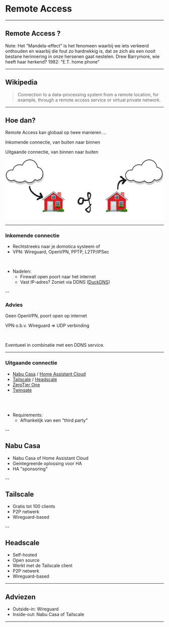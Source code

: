 # Remote Access

---

## Remote Access ?

<!-- .slide: data-menu-title="Wat is het niet" data-background-image="img/et_phone_home.gif" data-background-opacity="0.6" -->

Note: Het "Mandela-effect" is het fenomeen waarbij we iets verkeerd onthouden en waarbij die fout zo hardnekkig is, dat ze zich als een nooit bestane herinnering in onze hersenen gaat nestelen. Drew Barrymore, wie heeft haar herkend? 1982: "E.T. home phone"

---

## Wikipedia

> Connection to a data-processing system from a remote location, for example, through a remote access service or virtual private network.

<!-- .slide: data-menu-title="Wikipedia" data-background-image="img/wikipedia.png" data-background-opacity="0.2" -->

---

## Hoe dan?

Remote Access kan globaal op twee manieren ...
<p class="fragment" data-fragment-index="1">Inkomende connectie, van buiten naar binnen</p>
<p class="fragment" data-fragment-index="1">Uitgaande connectie, van binnen naar buiten</p>

![](img/outside-in-of-inside-out.png)

---

### Inkomende connectie

- Rechtstreeks naar je domotica systeem of
- VPN: Wireguard, OpenVPN, PPTP, L2TP/IPSec

&nbsp;&nbsp;

- Nadelen:
  - Firewall open poort naar het internet
  - Vast IP-adres? Zoniet via DDNS ([DuckDNS](https://www.duckdns.org/))

--

### Advies

Geen OpenVPN, poort open op internet

VPN o.b.v. Wireguard => UDP verbinding

&nbsp;&nbsp;

Eventueel in combinatie met een DDNS service.

---

### Uitgaande connectie

- [Nabu Casa](https://www.nabucasa.com/) / [Home Assistant Cloud](https://www.nabucasa.com/)
- [Tailscale](https://tailscale.com/) / [Headscale](https://github.com/juanfont/headscale)
- [ZeroTier One](https://www.zerotier.com/)
- [Twingate](https://www.twingate.com/)

<br>
<br>

- Requirements:
  - Afhankelijk van een "third party"

--

## Nabu Casa

- Nabu Casa of Home Assistant Cloud
- Geintegreerde oplossing voor HA
- HA "sponsoring"

<!-- .slide: data-menu-title="Home Assistant" data-background-image="img/homeassistant.png" data-background-opacity="0.2" -->

--

## Tailscale

- Gratis tot 100 clients
- P2P netwerk
- Wireguard-based

<!-- .slide: data-menu-title="Tailscale" data-background-image="img/tailscale-logo.png" data-background-opacity="0.2" -->

--

## Headscale

- Self-hosted
- Open source
- Werkt met de Tailscale client
- P2P netwerk
- Wireguard-based

<!-- .slide: data-menu-title="Tailscale" data-background-image="img/tailscale-logo.png" data-background-opacity="0.2" -->

---

## Adviezen

- Outside-in: Wireguard
- Inside-out: Nabu Casa of Tailscale

---

<!-- .slide: data-menu-title="That's all folks" data-background-image="img/Thats_all_Folks.jpg" data-background-opacity="1.0" -->
